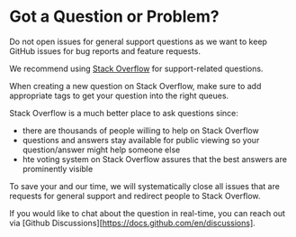 # Got a Question or Problem?

Do not open issues for general support questions as we want to keep GitHub issues for bug reports and feature requests.

We recommend using [Stack Overflow](https://stackoverflow.com/help/how-to-ask) for support-related questions. 

When creating a new question on Stack Overflow, make sure to add appropriate tags to get your question into the right queues.

Stack Overflow is a much better place to ask questions since:

- there are thousands of people willing to help on Stack Overflow
- questions and answers stay available for public viewing so your question/answer might help someone else
- hte voting system on Stack Overflow assures that the best answers are prominently visible

To save your and our time, we will systematically close all issues that are requests for general support and redirect people to Stack Overflow.

If you would like to chat about the question in real-time, you can reach out via [Github Discussions][https://docs.github.com/en/discussions].